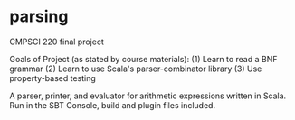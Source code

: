 # parsing
CMPSCI 220 final project

Goals of Project (as stated by course materials):
(1) Learn to read a BNF grammar
(2) Learn to use Scala's parser-combinator library
(3) Use property-based testing

A parser, printer, and evaluator for arithmetic expressions written in Scala. Run in the SBT Console, build and plugin files included. 
